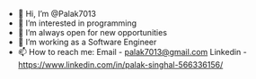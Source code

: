 - 👋 Hi, I’m @Palak7013
- 👀 I’m interested in programming
- 🌱 I’m always open for new opportunities
- 💞️ I’m working as a Software Engineer
- 📫 How to reach me: Email - palak7013@gmail.com
                       Linkedin - https://www.linkedin.com/in/palak-singhal-566336156/

<!---
Palak7013/Palak7013 is a ✨ special ✨ repository because its `README.md` (this file) appears on your GitHub profile.
You can click the Preview link to take a look at your changes.
--->
